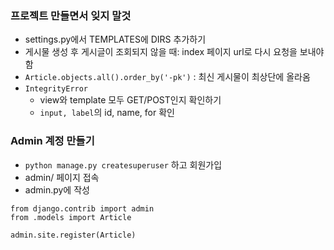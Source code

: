 ### 프로젝트 만들면서 잊지 말것
* settings.py에서 TEMPLATES에 DIRS 추가하기
* 게시물 생성 후 게시글이 조회되지 않을 때: index 페이지 url로 다시 요청을 보내야함
* `Article.objects.all().order_by('-pk')` : 최신 게시물이 최상단에 올라옴
* `IntegrityError`
  * view와 template 모두 GET/POST인지 확인하기
  * `input, label`의 id, name, for 확인


### Admin 계정 만들기
* `python manage.py createsuperuser` 하고 회원가입
* admin/ 페이지 접속
* admin.py에 작성
```
from django.contrib import admin
from .models import Article

admin.site.register(Article)
```